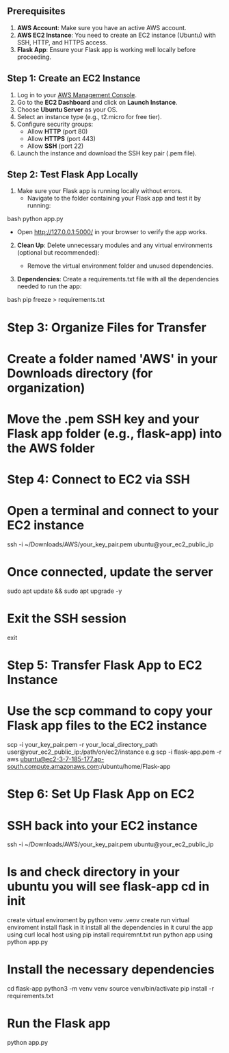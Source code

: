 ## Prerequisites

1. **AWS Account**: Make sure you have an active AWS account.
2. **AWS EC2 Instance**: You need to create an EC2 instance (Ubuntu) with SSH, HTTP, and HTTPS access.
3. **Flask App**: Ensure your Flask app is working well locally before proceeding.

## Step 1: Create an EC2 Instance

1. Log in to your [AWS Management Console](https://aws.amazon.com/console/).
2. Go to the **EC2 Dashboard** and click on **Launch Instance**.
3. Choose **Ubuntu Server** as your OS.
4. Select an instance type (e.g., t2.micro for free tier).
5. Configure security groups:
   - Allow **HTTP** (port 80)
   - Allow **HTTPS** (port 443)
   - Allow **SSH** (port 22)
6. Launch the instance and download the SSH key pair (.pem file).

## Step 2: Test Flask App Locally

1. Make sure your Flask app is running locally without errors.
   - Navigate to the folder containing your Flask app and test it by running:
     
bash
     python app.py

   - Open http://127.0.0.1:5000/ in your browser to verify the app works.

2. **Clean Up**: Delete unnecessary modules and any virtual environments (optional but recommended):
   - Remove the virtual environment folder and unused dependencies.

3. **Dependencies**: Create a requirements.txt file with all the dependencies needed to run the app:
   
bash
   pip freeze > requirements.txt
# Step 3: Organize Files for Transfer
# Create a folder named 'AWS' in your Downloads directory (for organization)

# Move the .pem SSH key and your Flask app folder (e.g., flask-app) into the AWS folder


# Step 4: Connect to EC2 via SSH
# Open a terminal and connect to your EC2 instance
ssh -i ~/Downloads/AWS/your_key_pair.pem ubuntu@your_ec2_public_ip

# Once connected, update the server
sudo apt update && sudo apt upgrade -y

# Exit the SSH session
exit

# Step 5: Transfer Flask App to EC2 Instance
# Use the scp command to copy your Flask app files to the EC2 instance

scp -i your_key_pair.pem -r your_local_directory_path user@your_ec2_public_ip:/path/on/ec2/instance
e.g scp -i flask-app.pem -r aws ubuntu@ec2-3-7-185-177.ap-south.compute.amazonaws.com:/ubuntu/home/Flask-app

# Step 6: Set Up Flask App on EC2
# SSH back into your EC2 instance
ssh -i ~/Downloads/AWS/your_key_pair.pem ubuntu@your_ec2_public_ip

# ls and check directory in your ubuntu you will see flask-app cd in init 
create virtual enviroment by 
python venv .venv create
run virtual enviroment
 install flask in it 
 install all the dependencies in it curul the app 
 using curl local host
 using pip install requiremnt.txt
 run python app using 
 python app.py 
 
 

# Install the necessary dependencies
cd flask-app
python3 -m venv venv
source venv/bin/activate
pip install -r requirements.txt

# Run the Flask app
python app.py
